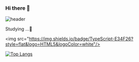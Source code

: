 ### Hi there 👋

<!--
**h2s0/h2s0** is a ✨ _special_ ✨ repository because its `README.md` (this file) appears on your GitHub profile.

Here are some ideas to get you started:

- 🔭 I’m currently working on ...
- 🌱 I’m currently learning ...
- 👯 I’m looking to collaborate on ...
- 🤔 I’m looking for help with ...
- 💬 Ask me about ...
- 📫 How to reach me: ...
- 😄 Pronouns: ...
- ⚡ Fun fact: ...
-->

![header](https://capsule-render.vercel.app/api?type=Waving&color=auto&height=300&section=header&text=Welcome%20to-nl-Heeso's%20repo&fontSize=90)

<div>Studying ...📝</div>

<img src="https://img.shields.io/badge/TypeScript-E34F26?style=flat&logo=HTML5&logoColor=white"/>



[![Top Langs](https://github-readme-stats.vercel.app/api/top-langs/?username=h2s0&langs_count=8)](https://github.com/h2s0/github-readme-stats)
